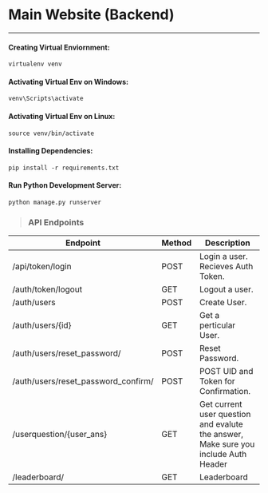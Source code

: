 # Main Website (Backend)

---
#### Creating Virtual Enviornment:
```
virtualenv venv
```
#### Activating Virtual Env on Windows:
```
venv\Scripts\activate
```

#### Activating Virtual Env on Linux:
```
source venv/bin/activate
```

#### Installing Dependencies:
```
pip install -r requirements.txt
```
#### Run Python Development Server:
```
python manage.py runserver
```


> ### **API Endpoints**

| Endpoint    | Method      | Description               |
| ----------- | ----------- | ------------------------- |
| /api/token/login           | POST         | Login a user. Recieves Auth Token.    |
| /auth/token/logout          | GET          | Logout a user.    |
| /auth/users                 | POST         | Create User.              |
| /auth/users/{id}            | GET          | Get a perticular User.    |
| /auth/users/reset_password/ | POST         | Reset Password.    |
| /auth/users/reset_password_confirm/ | POST         | POST UID and Token for Confirmation.    |
| /userquestion/{user_ans} | GET        | Get current user question and evalute the answer, Make sure you include Auth Header   |
| /leaderboard/                 | GET          | Leaderboard              |





